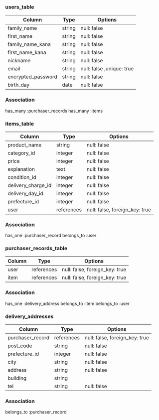 ### users_table

|Column            |Type  |Options                   |
|------------------|------|--------------------------|
|family_name       |string|null: false               |
|first_name        |string|null: false               |
|family_name_kana  |string|null: false               |
|first_name_kana   |string|null: false               |
|nickname          |string|null: false               |
|email             |string|null: false ,unique: true |
|encrypted_password|string|null: false               |
|birth_day         |date  |null: false               |

### Association
has_many :purchaser_records
has_many :items


### items_table

|Column              |Type      |Options                        |
|--------------------|----------|-------------------------------|
|product_name        |string    |null: false                    |
|category_id         |integer   |null: false                    |
|price               |integer   |null: false                    |
|explanation         |text      |null: false                    |
|condition_id        |integer   |null: false                    |
|delivery_charge_id  |integer   |null: false                    |
|delivery_day_id     |integer   |null: false                    |
|prefecture_id       |integer   |null: false                    |
|user                |references|null: false, foreign_key: true |

### Association

has_one :purchaser_record
belongs_to :user


### purchaser_records_table

|Column       |Type      |Options                       |
|-------------|----------|------------------------------|
|user         |references|null: false, foreign_key: true|
|item         |references|null: false, foreign_key: true|

### Association

has_one :delivery_address
belongs_to :item
belongs_to :user


### delivery_addresses

|Column           |Type      |Options                        |
|-----------------|----------|-------------------------------|
|purchaser_record |references|null: false, foreign_key: true |
|post_code        |string    |null: false                    |
|prefecture_id    |integer   |null: false                    |
|city             |string    |null: false                    |
|address          |string    |null: false                    |
|building         |string    |                               |
|tel              |string    |null: false                    |


### Association
belongs_to :purchaser_record
